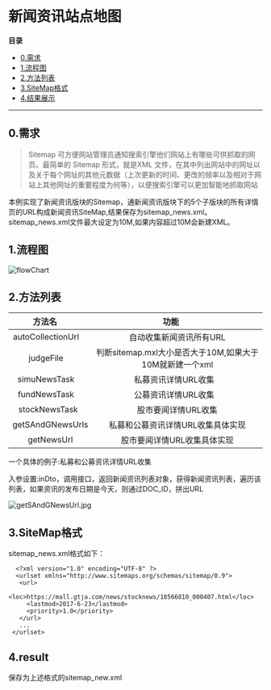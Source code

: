 # 新闻资讯站点地图

**目录**
* [0.需求](#demand)
* [1.流程图](#flowChart)
* [2.方法列表](#function)
* [3.SiteMap格式](#sitemap)
* [4.结果展示](#result)

<hr/>

<h2 id='demand'>0.需求</h2>

>Sitemap 可方便网站管理员通知搜索引擎他们网站上有哪些可供抓取的网页。最简单的 Sitemap 形式，就是XML 文件，在其中列出网站中的网址以及关于每个网址的其他元数据（上次更新的时间、更改的频率以及相对于网站上其他网址的重要程度为何等），以便搜索引擎可以更加智能地抓取网站

本例实现了新闻资讯版块的Sitemap，通新闻资讯版块下的5个子版块的所有详情页的URL构成新闻资讯SiteMap,结果保存为sitemap_news.xml。sitemap_news.xml文件最大设定为10M,如果内容超过10M会新建XML。
<h2 id='flowChart'>1.流程图</h2>

![flowChart](https://github.com/jennyzhang8800/gtja_mall/blob/master/pictures/siteMap.jpg)

<h2 id='function'>2.方法列表</h2>

| 方法名       | 功能        | 
|:-------------:|:-------------:|
| autoCollectionUrl      | 自动收集新闻资讯所有URL |
| judgeFile     | 判断sitemap.mxl大小是否大于10M,如果大于10M就新建一个xml|  
| simuNewsTask     | 私募资讯详情URL收集     |  
| fundNewsTask     | 公募资讯详情URL收集     |  
| stockNewsTask   | 股市要闻详情URL收集      |
| getSAndGNewsUrls | 私募和公募资讯详情URL收集具体实现 |
| getNewsUrl | 股市要闻详情URL收集具体实现 |

一个具体的例子:私募和公募资讯详情URL收集

 入参设置:inDto，调用接口，返回新闻资讯列表对象，获得新闻资讯列表，遍历该列表，如果资讯的发布日期是今天，则通过DOC_ID，拼出URL

![getSAndGNewsUrl.jpg](https://github.com/jennyzhang8800/gtja_mall/tree/master/pictures/getSAndGNewsUrl.jpg)


<h2 id='sitemap'>3.SiteMap格式</h2>

sitemap_news.xml格式如下：
```
  <?xml version="1.0" encoding="UTF-8" ?> 
  <urlset xmlns="http://www.sitemaps.org/schemas/sitemap/0.9">
   <url>
     <loc>https://mall.gtja.com/news/stocknews/18566810_000407.html</loc> 
     <lastmod>2017-6-23</lastmod> 
     <priority>1.0</priority> 
   </url>
   ...
 </urlset>
```

<h2 id='result'>4.result</h2>

保存为上述格式的sitemap_new.xml
